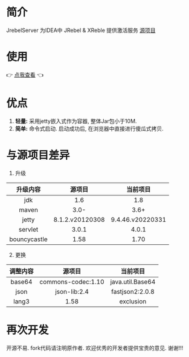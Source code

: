 # 简介

JrebelServer 为IDEA中 JRebel & XReble 提供激活服务 [源项目](https://gitee.com/gsls200808/JetBrainsLicenseServerforJava)

# 使用

👉 [点我查看](https://gitee.com/nism/jrebel-server/releases) 👈

# 优点

1. **轻量:** 采用jetty嵌入式作为容器, 整体Jar包小于10M.
2. **简单:** 命令式启动. 启动成功后, 在浏览器中直接进行傻瓜式拷贝.

# 与源项目差异

1. 升级

|     升级内容  |        源项目      |         当前项目        |
|:------------:|:------------------:|:----------------------:|
|     jdk      |        1.6         |          1.8           |
|    maven     |        3.0-        |          3.6+          |
|    jetty     |  8.1.2.v20120308   |    9.4.46.v20220331    |
|   servlet    |       3.0.1        |         4.0.1          |
| bouncycastle |        1.58        |          1.70          |

2. 更换

|    调整内容   |        源项目      |         当前项目        |
|:------------:|:------------------:|:----------------------:|
|    base64    | commons-codec:1.10 |    java.util.Base64    |
|     json     |    json-lib:2.4    |    fastjson2:2.0.8     |
|    lang3     |        1.58        |       exclusion        |

# 再次开发

开源不易. fork代码请注明原作者. 欢迎优秀的开发者提供宝贵的意见. 谢谢!!!